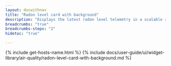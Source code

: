 ```yaml
---
layout: docwithnav
title: "Radon level card with background"
description: "Displays the latest radon level telemetry in a scalable rectangle card with the background image."
breadcrumbs: "true"
breadcrumbs-steps: "2"
hidetoc: "true"

---
```

{% include get-hosts-name.html %}
{% include docs/user-guide/ui/widget-library/air-quality/radon-level-card-with-background.md %}

